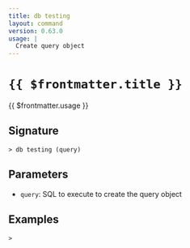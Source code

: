 ```yaml
---
title: db testing
layout: command
version: 0.63.0
usage: |
  Create query object
---
```


# `{{ $frontmatter.title }}`

<div style='white-space: pre-wrap;'>{{ $frontmatter.usage }}</div>

## Signature

```> db testing (query)```

## Parameters

 -  `query`: SQL to execute to create the query object

## Examples


```shell
>
```
